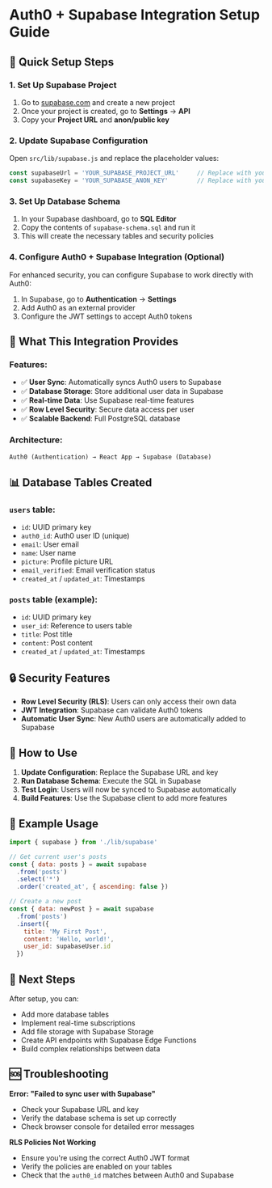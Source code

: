 # Auth0 + Supabase Integration Setup Guide

## 🚀 Quick Setup Steps

### 1. Set Up Supabase Project

1. Go to [supabase.com](https://supabase.com) and create a new project
2. Once your project is created, go to **Settings** → **API**
3. Copy your **Project URL** and **anon/public key**

### 2. Update Supabase Configuration

Open `src/lib/supabase.js` and replace the placeholder values:

```javascript
const supabaseUrl = 'YOUR_SUPABASE_PROJECT_URL'     // Replace with your Project URL
const supabaseKey = 'YOUR_SUPABASE_ANON_KEY'        // Replace with your anon key
```

### 3. Set Up Database Schema

1. In your Supabase dashboard, go to **SQL Editor**
2. Copy the contents of `supabase-schema.sql` and run it
3. This will create the necessary tables and security policies

### 4. Configure Auth0 + Supabase Integration (Optional)

For enhanced security, you can configure Supabase to work directly with Auth0:

1. In Supabase, go to **Authentication** → **Settings**
2. Add Auth0 as an external provider
3. Configure the JWT settings to accept Auth0 tokens

## 🔧 What This Integration Provides

### Features:
- ✅ **User Sync**: Automatically syncs Auth0 users to Supabase
- ✅ **Database Storage**: Store additional user data in Supabase
- ✅ **Real-time Data**: Use Supabase real-time features
- ✅ **Row Level Security**: Secure data access per user
- ✅ **Scalable Backend**: Full PostgreSQL database

### Architecture:
```
Auth0 (Authentication) → React App → Supabase (Database)
```

## 📊 Database Tables Created

### `users` table:
- `id`: UUID primary key
- `auth0_id`: Auth0 user ID (unique)
- `email`: User email
- `name`: User name
- `picture`: Profile picture URL
- `email_verified`: Email verification status
- `created_at` / `updated_at`: Timestamps

### `posts` table (example):
- `id`: UUID primary key
- `user_id`: Reference to users table
- `title`: Post title
- `content`: Post content
- `created_at` / `updated_at`: Timestamps

## 🔒 Security Features

- **Row Level Security (RLS)**: Users can only access their own data
- **JWT Integration**: Supabase can validate Auth0 tokens
- **Automatic User Sync**: New Auth0 users are automatically added to Supabase

## 🚦 How to Use

1. **Update Configuration**: Replace the Supabase URL and key
2. **Run Database Schema**: Execute the SQL in Supabase
3. **Test Login**: Users will now be synced to Supabase automatically
4. **Build Features**: Use the Supabase client to add more features

## 📝 Example Usage

```javascript
import { supabase } from './lib/supabase'

// Get current user's posts
const { data: posts } = await supabase
  .from('posts')
  .select('*')
  .order('created_at', { ascending: false })

// Create a new post
const { data: newPost } = await supabase
  .from('posts')
  .insert({
    title: 'My First Post',
    content: 'Hello, world!',
    user_id: supabaseUser.id
  })
```

## 🎯 Next Steps

After setup, you can:
- Add more database tables
- Implement real-time subscriptions
- Add file storage with Supabase Storage
- Create API endpoints with Supabase Edge Functions
- Build complex relationships between data

## 🆘 Troubleshooting

**Error: "Failed to sync user with Supabase"**
- Check your Supabase URL and key
- Verify the database schema is set up correctly
- Check browser console for detailed error messages

**RLS Policies Not Working**
- Ensure you're using the correct Auth0 JWT format
- Verify the policies are enabled on your tables
- Check that the `auth0_id` matches between Auth0 and Supabase
